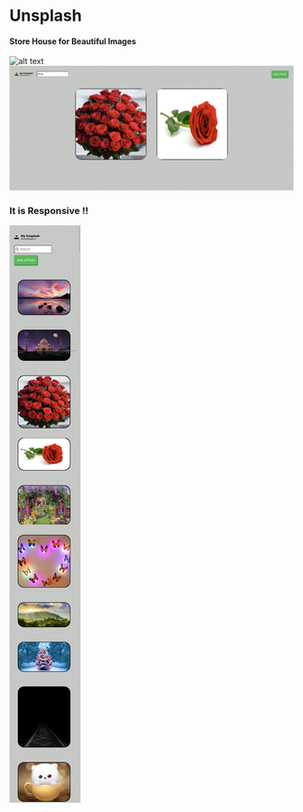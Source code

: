 # Unsplash
#### Store House for Beautiful Images
![alt text](https://github.com/Sukriti-sood/Unsplash/blob/main/un2.png)
![alt text](https://github.com/Sukriti-sood/Unsplash/blob/main/un1.png)

### It is Responsive !!

![alt text](https://github.com/Sukriti-sood/Unsplash/blob/main/unp3.png)
